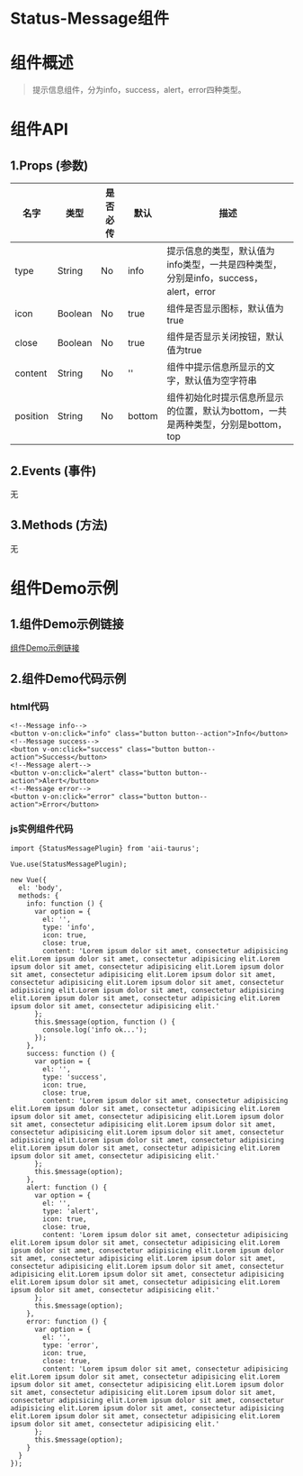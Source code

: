 # Status-Message组件


# 组件概述

> 提示信息组件，分为info，success，alert，error四种类型。


# 组件API

## 1.Props \(参数\)

| 名字 | 类型 | 是否必传 | 默认 | 描述 |
| --- | --- | --- | --- | --- |
| type | String | No | info | 提示信息的类型，默认值为info类型，一共是四种类型，分别是info，success，alert，error |
| icon | Boolean | No  | true | 组件是否显示图标，默认值为true |
| close | Boolean | No | true | 组件是否显示关闭按钮，默认值为true |
| content | String | No | '' | 组件中提示信息所显示的文字，默认值为空字符串 |
| position | String | No | bottom | 组件初始化时提示信息所显示的位置，默认为bottom，一共是两种类型，分别是bottom，top |


## 2.Events \(事件\)

无

## 3.Methods \(方法\)

无


# 组件Demo示例

## 1.组件Demo示例链接

<a target="_blank" href="/examples/status-message/index.html">组件Demo示例链接</a>

## 2.组件Demo代码示例
### html代码
```
<!--Message info-->
<button v-on:click="info" class="button button--action">Info</button>
<!--Message success-->
<button v-on:click="success" class="button button--action">Success</button>
<!--Message alert-->
<button v-on:click="alert" class="button button--action">Alert</button>
<!--Message error-->
<button v-on:click="error" class="button button--action">Error</button>
```

### js实例组件代码
```
import {StatusMessagePlugin} from 'aii-taurus';

Vue.use(StatusMessagePlugin);

new Vue({
  el: 'body',
  methods: {
    info: function () {
      var option = {
        el: '',
        type: 'info',
        icon: true,
        close: true,
        content: 'Lorem ipsum dolor sit amet, consectetur adipisicing elit.Lorem ipsum dolor sit amet, consectetur adipisicing elit.Lorem ipsum dolor sit amet, consectetur adipisicing elit.Lorem ipsum dolor sit amet, consectetur adipisicing elit.Lorem ipsum dolor sit amet, consectetur adipisicing elit.Lorem ipsum dolor sit amet, consectetur adipisicing elit.Lorem ipsum dolor sit amet, consectetur adipisicing elit.Lorem ipsum dolor sit amet, consectetur adipisicing elit.Lorem ipsum dolor sit amet, consectetur adipisicing elit.'
      };
      this.$message(option, function () {
        console.log('info ok...');
      });
    },
    success: function () {
      var option = {
        el: '',
        type: 'success',
        icon: true,
        close: true,
        content: 'Lorem ipsum dolor sit amet, consectetur adipisicing elit.Lorem ipsum dolor sit amet, consectetur adipisicing elit.Lorem ipsum dolor sit amet, consectetur adipisicing elit.Lorem ipsum dolor sit amet, consectetur adipisicing elit.Lorem ipsum dolor sit amet, consectetur adipisicing elit.Lorem ipsum dolor sit amet, consectetur adipisicing elit.Lorem ipsum dolor sit amet, consectetur adipisicing elit.Lorem ipsum dolor sit amet, consectetur adipisicing elit.Lorem ipsum dolor sit amet, consectetur adipisicing elit.'
      };
      this.$message(option);
    },
    alert: function () {
      var option = {
        el: '',
        type: 'alert',
        icon: true,
        close: true,
        content: 'Lorem ipsum dolor sit amet, consectetur adipisicing elit.Lorem ipsum dolor sit amet, consectetur adipisicing elit.Lorem ipsum dolor sit amet, consectetur adipisicing elit.Lorem ipsum dolor sit amet, consectetur adipisicing elit.Lorem ipsum dolor sit amet, consectetur adipisicing elit.Lorem ipsum dolor sit amet, consectetur adipisicing elit.Lorem ipsum dolor sit amet, consectetur adipisicing elit.Lorem ipsum dolor sit amet, consectetur adipisicing elit.Lorem ipsum dolor sit amet, consectetur adipisicing elit.'
      };
      this.$message(option);
    },
    error: function () {
      var option = {
        el: '',
        type: 'error',
        icon: true,
        close: true,
        content: 'Lorem ipsum dolor sit amet, consectetur adipisicing elit.Lorem ipsum dolor sit amet, consectetur adipisicing elit.Lorem ipsum dolor sit amet, consectetur adipisicing elit.Lorem ipsum dolor sit amet, consectetur adipisicing elit.Lorem ipsum dolor sit amet, consectetur adipisicing elit.Lorem ipsum dolor sit amet, consectetur adipisicing elit.Lorem ipsum dolor sit amet, consectetur adipisicing elit.Lorem ipsum dolor sit amet, consectetur adipisicing elit.Lorem ipsum dolor sit amet, consectetur adipisicing elit.'
      };
      this.$message(option);
    }
  }
});
```

